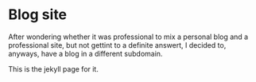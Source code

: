 # Blog site

After wondering whether it was professional to mix a personal blog and a professional site, but not gettint to a definite answert, I decided to, anyways, have a blog in a different subdomain.

This is the jekyll page for it.